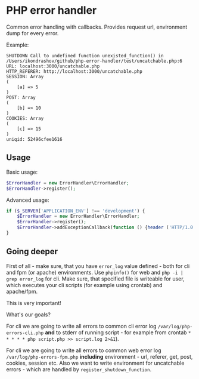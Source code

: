 # PHP error handler

Common error handling with callbacks. Provides request url, environment dump for every error.

Example:

```
SHUTDOWN Call to undefined function unexisted_function() in /Users/ikondrashov/github/php-error-handler/test/uncatchable.php:6
URL: localhost:3000/uncatchable.php
HTTP_REFERER: http://localhost:3000/uncatchable.php
SESSION: Array
(
    [a] => 5
)
POST: Array
(
    [b] => 10
)
COOKIES: Array
(
    [c] => 15
)
uniqid: 52496cfee1616
```

## Usage

Basic usage:

```php
$ErrorHandler = new ErrorHandler\ErrorHandler;
$ErrorHandler->register();
```

Advanced usage:

```php
if ($_SERVER['APPLICATION_ENV'] !== 'development') {
    $ErrorHandler = new ErrorHandler\ErrorHandler;
    $ErrorHandler->register();
    $ErrorHandler->addExceptionCallback(function () {header ('HTTP/1.0 500 Internal Server Error', true, 500);});
}
```

## Going deeper

First of all - make sure, that you have `error_log` value defined - both for cli and fpm (or apache) environments. Use `phpinfo()` for web and `php -i | grep error_log` for cli.
Make sure, that specified file is writeable for user, which executes your cli scripts (for example using crontab) and apache/fpm.

This is very important!

What's our goals?

For cli we are going to write all errors to common cli error log `/var/log/php-errors-cli.php` **and** to stderr of running script - 
for example from crontab `* * * * * php script.php >> script.log 2>&1`).

For cli we are going to write all errors to common web error log `/var/log/php-errors-fpm.php` **including** environment - url, referer, get, post, cookies, session etc.
Also we want to write environment for uncatchable errors - which are handled by `register_shutdown_function`.
